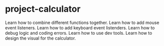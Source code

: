 # project-calculator

Learn how to combine different functions together.
Learn how to add mouse event listeners.
Learn how to add keyboard event listenders.
Learn how to debug logic and coding errors.
Learn how to use dev tools.
Learn how to design the visual for the calculator.

